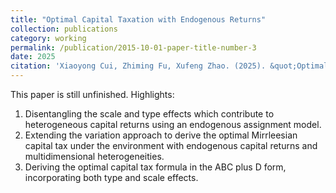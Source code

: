 ```yaml
---
title: "Optimal Capital Taxation with Endogenous Returns"
collection: publications
category: working
permalink: /publication/2015-10-01-paper-title-number-3
date: 2025
citation: 'Xiaoyong Cui, Zhiming Fu, Xufeng Zhao. (2025). &quot;Optimal Capital Taxation with Endogenous Returns.&quot; <i>Working paper.'
---
```


This paper is still unfinished. 
Highlights: 
1. Disentangling the scale and type effects which contribute to heterogeneous capital returns using an endogenous assignment model.
2. Extending the variation approach to derive the optimal Mirrleesian capital tax under the environment with endogenous capital returns and multidimensional heterogeneities.
3. Deriving the optimal capital tax formula in the ABC plus D form, incorporating both type and scale effects. 
